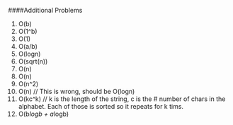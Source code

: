 ####Additional Problems
1.  O(b)
2.  O(1^b)
3.  O(1)
4.  O(a/b)
5.  O(logn)
6.  O(sqrt(n))
7.  O(n)
8.  O(n)
9.  O(n^2)
10. O(n) // This is wrong, should be O(logn)
11. O(kc^k) // k is the length of the string, c is the # number of chars in the alphabet. Each of those is sorted so it repeats for k tims.
12. O(b*logb + a*logb)
